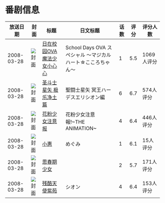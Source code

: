 # 番剧信息

|放送日期|封面|标题|日文标题|话数|评分|评分人数|
|---|---|---|---|---|---|---|
|2008-03-28|![封面](https://lain.bgm.tv/pic/cover/c/85/4d/489_a34K8.jpg)|[日在校园OVA 魔法少女小心心](https://bangumi.tv/subject/489)|School Days OVA スペシャル ～マジカルハート☆こころちゃん～|1|5.5|1069人评分|
|2008-03-28|![封面](https://lain.bgm.tv/pic/cover/c/86/df/1486_5X7AK.jpg)|[圣斗士星矢 极乐净土篇](https://bangumi.tv/subject/1486)|聖闘士星矢 冥王ハーデスエリシオン編|6|6.7|574人评分|
|2008-03-28|![封面](https://bangumi.tv/img/no_icon_subject.png)|[花粉少女注意报](https://bangumi.tv/subject/37939)|花粉少女注意報!~THE ANIMATION~|4|6.4|446人评分|
|2008-03-28|![封面](https://lain.bgm.tv/pic/cover/c/d4/63/53212_zqZGg.jpg)|[小惠](https://bangumi.tv/subject/53212)|めぐみ|1|6.1|15人评分|
|2008-03-28|![封面](https://bangumi.tv/img/no_icon_subject.png)|[思春期少女](https://bangumi.tv/subject/62429)||2|5.7|171人评分|
|2008-03-28|![封面](https://bangumi.tv/img/no_icon_subject.png)|[残酷天使紫苑](https://bangumi.tv/subject/70293)|シオン|4|6.4|153人评分|
